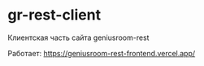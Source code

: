 # gr-rest-client

Клиентская часть сайта geniusroom-rest

Работает: https://geniusroom-rest-frontend.vercel.app/
